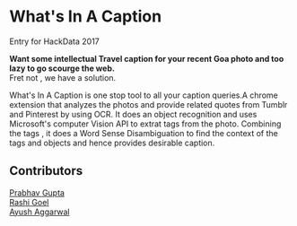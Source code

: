 # What's In A Caption
Entry for HackData 2017

<b>Want some intellectual Travel caption for your recent Goa photo and too lazy to go scourge the web.</b><br> 
Fret not , we have a solution.

What's In A Caption is one stop tool to all your caption queries.A chrome extension that analyzes the photos and provide related quotes from Tumblr and Pinterest by using OCR.
It does an object recognition and uses Microsoft's computer Vision API to extrat tags from the photo. Combining the tags , it does a Word Sense Disambiguation to find the context of the tags and objects and hence provides desirable caption.

## Contributors
[Prabhav Gupta](https://github.com/prabhavgupta) </br>
[Rashi Goel](https://github.com/rashigoel) </br>
[Ayush Aggarwal](https://github.com/ayush1252)
